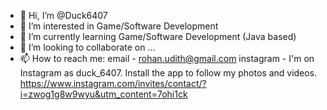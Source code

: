- 👋 Hi, I’m @Duck6407
- 👀 I’m interested in Game/Software Development 
- 🌱 I’m currently learning Game/Software Development (Java based)
- 💞️ I’m looking to collaborate on ...
- 📫 How to reach me: 
email - rohan.udith@gmail.com
instagram - I'm on Instagram as duck_6407. Install the app to follow my photos and videos. https://www.instagram.com/invites/contact/?i=zwog1g8w9wyu&utm_content=7ohi1ck



<!---
Duck6407/Duck6407 is a ✨ special ✨ repository because its `README.md` (this file) appears on your GitHub profile.
You can click the Preview link to take a look at your changes.
--->

